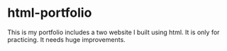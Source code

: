 # html-portfolio
This is my portfolio includes a two website I built using html. It is only for practicing. It needs huge improvements.
